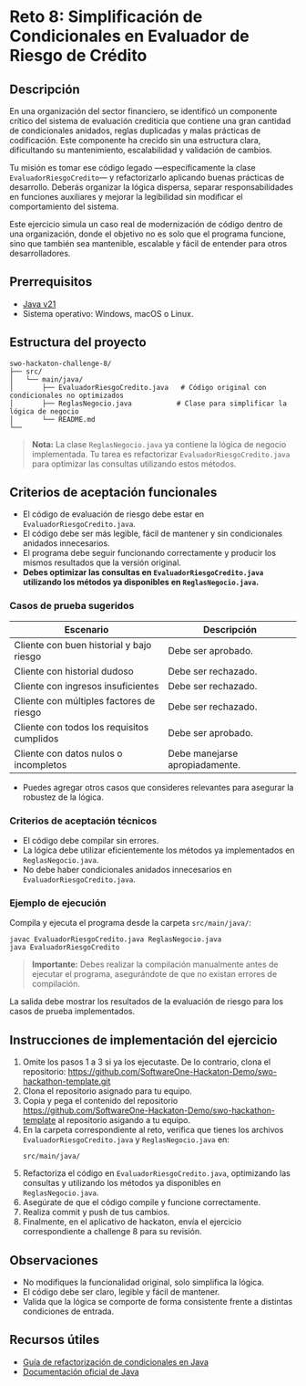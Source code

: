 # Reto 8: Simplificación de Condicionales en Evaluador de Riesgo de Crédito

## Descripción
En una organización del sector financiero, se identificó un componente crítico del sistema de evaluación crediticia que contiene una gran cantidad de condicionales anidados, reglas duplicadas y malas prácticas de codificación. Este componente ha crecido sin una estructura clara, dificultando su mantenimiento, escalabilidad y validación de cambios.

Tu misión es tomar ese código legado —específicamente la clase `EvaluadorRiesgoCredito`— y refactorizarlo aplicando buenas prácticas de desarrollo. Deberás organizar la lógica dispersa, separar responsabilidades en funciones auxiliares y mejorar la legibilidad sin modificar el comportamiento del sistema.

Este ejercicio simula un caso real de modernización de código dentro de una organización, donde el objetivo no es solo que el programa funcione, sino que también sea mantenible, escalable y fácil de entender para otros desarrolladores.

## Prerrequisitos
- [Java v21](https://www.oracle.com/co/java/technologies/downloads/)
- Sistema operativo: Windows, macOS o Linux.

## Estructura del proyecto
```
swo-hackaton-challenge-8/
├── src/
│   └── main/java/
│       ├── EvaluadorRiesgoCredito.java   # Código original con condicionales no optimizados
│       ├── ReglasNegocio.java           # Clase para simplificar la lógica de negocio
│       └── README.md
└── 
```

> **Nota:** La clase `ReglasNegocio.java` ya contiene la lógica de negocio implementada. Tu tarea es refactorizar `EvaluadorRiesgoCredito.java` para optimizar las consultas utilizando estos métodos.

## Criterios de aceptación funcionales
- El código de evaluación de riesgo debe estar en `EvaluadorRiesgoCredito.java`.
- El código debe ser más legible, fácil de mantener y sin condicionales anidados innecesarios.
- El programa debe seguir funcionando correctamente y producir los mismos resultados que la versión original.
- **Debes optimizar las consultas en `EvaluadorRiesgoCredito.java` utilizando los métodos ya disponibles en `ReglasNegocio.java`.**

### Casos de prueba sugeridos
| Escenario | Descripción |
|-----------|-------------|
| Cliente con buen historial y bajo riesgo | Debe ser aprobado. |
| Cliente con historial dudoso | Debe ser rechazado. |
| Cliente con ingresos insuficientes | Debe ser rechazado. |
| Cliente con múltiples factores de riesgo | Debe ser rechazado. |
| Cliente con todos los requisitos cumplidos | Debe ser aprobado. |
| Cliente con datos nulos o incompletos | Debe manejarse apropiadamente. |

- Puedes agregar otros casos que consideres relevantes para asegurar la robustez de la lógica.

### Criterios de aceptación técnicos
- El código debe compilar sin errores.
- La lógica debe utilizar eficientemente los métodos ya implementados en `ReglasNegocio.java`.
- No debe haber condicionales anidados innecesarios en `EvaluadorRiesgoCredito.java`.

### Ejemplo de ejecución
Compila y ejecuta el programa desde la carpeta `src/main/java/`:
```
javac EvaluadorRiesgoCredito.java ReglasNegocio.java
java EvaluadorRiesgoCredito
```
> **Importante:** Debes realizar la compilación manualmente antes de ejecutar el programa, asegurándote de que no existan errores de compilación.

La salida debe mostrar los resultados de la evaluación de riesgo para los casos de prueba implementados.

## Instrucciones de implementación del ejercicio
1. Omite los pasos 1 a 3 si ya los ejecutaste. De lo contrario, clona el repositorio:
   https://github.com/SoftwareOne-Hackaton-Demo/swo-hackathon-template.git
2. Clona el repositorio asignado para tu equipo.
3. Copia y pega el contenido del repositorio https://github.com/SoftwareOne-Hackaton-Demo/swo-hackathon-template al repositorio asigando a tu equipo.
4. En la carpeta correspondiente al reto, verifica que tienes los archivos `EvaluadorRiesgoCredito.java` y `ReglasNegocio.java` en:
   ```
   src/main/java/
   ```
5. Refactoriza el código en `EvaluadorRiesgoCredito.java`, optimizando las consultas y utilizando los métodos ya disponibles en `ReglasNegocio.java`.
6. Asegúrate de que el código compile y funcione correctamente.
7. Realiza commit y push de tus cambios.
8. Finalmente, en el aplicativo de hackaton, envía el ejercicio correspondiente a challenge 8 para su revisión.

## Observaciones
- No modifiques la funcionalidad original, solo simplifica la lógica.
- El código debe ser claro, legible y fácil de mantener.
- Valida que la lógica se comporte de forma consistente frente a distintas condiciones de entrada.

## Recursos útiles
- [Guía de refactorización de condicionales en Java](https://refactoring.guru/es/replace-nested-conditional-with-guard-clauses)
- [Documentación oficial de Java](https://docs.oracle.com/en/java/)
